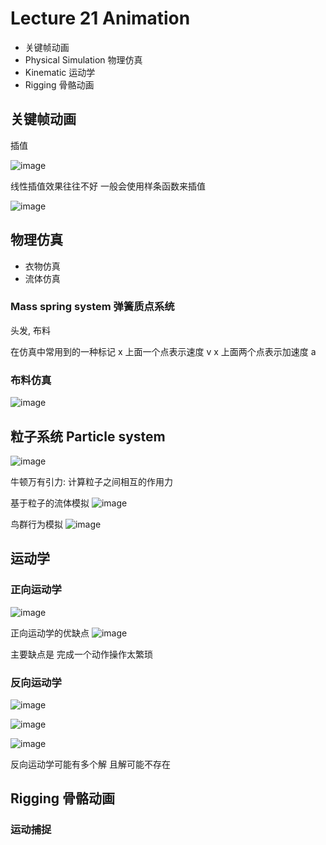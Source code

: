 # Lecture 21 Animation

- 关键帧动画
- Physical Simulation 物理仿真
- Kinematic 运动学
- Rigging 骨骼动画

## 关键帧动画

插值

![image](https://raw.githubusercontent.com/lumixraku/NotesForGraphics/master/images/keyframe.jpg)

线性插值效果往往不好  一般会使用样条函数来插值

![image](https://raw.githubusercontent.com/lumixraku/NotesForGraphics/master/images/keyframe2.jpg)

## 物理仿真

- 衣物仿真
- 流体仿真


### Mass spring system 弹簧质点系统

头发, 布料

在仿真中常用到的一种标记
x 上面一个点表示速度 v   x 上面两个点表示加速度 a

### 布料仿真
![image](https://raw.githubusercontent.com/lumixraku/NotesForGraphics/master/images/spring.jpg)


## 粒子系统 Particle system
![image](https://raw.githubusercontent.com/lumixraku/NotesForGraphics/master/images/particle.jpg)

牛顿万有引力: 计算粒子之间相互的作用力

基于粒子的流体模拟
![image](https://raw.githubusercontent.com/lumixraku/NotesForGraphics/master/images/particle2.jpg)

鸟群行为模拟
![image](https://raw.githubusercontent.com/lumixraku/NotesForGraphics/master/images/particle3.jpg)


## 运动学

### 正向运动学
![image](https://raw.githubusercontent.com/lumixraku/NotesForGraphics/master/images/kinematic.jpg)

正向运动学的优缺点
![image](https://raw.githubusercontent.com/lumixraku/NotesForGraphics/master/images/kinematic2.jpg)

主要缺点是 完成一个动作操作太繁琐

### 反向运动学

![image](https://raw.githubusercontent.com/lumixraku/NotesForGraphics/master/images/kinematic3.jpg)


![image](https://raw.githubusercontent.com/lumixraku/NotesForGraphics/master/images/kinematic4.jpg)

![image](https://raw.githubusercontent.com/lumixraku/NotesForGraphics/master/images/kinematic5.jpg)

反向运动学可能有多个解  且解可能不存在

## Rigging 骨骼动画

### 运动捕捉
